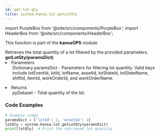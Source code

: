 ```yaml
---
id: get-lot-qty
title: system.kanoa.lot.getLotQty
---
```


import PurpleBox from '@site/src/components/PurpleBox';
import HeaderBox from '@site/src/components/HeaderBox';

<PurpleBox>This function is part of the <b>kanoaOPS</b> module</PurpleBox>

<HeaderBox header="Description">
  Retrieves the total quantity of a lot filtered by the provided parameters.
</HeaderBox>

<HeaderBox header="Syntax">
  <b>getLotQty(paramsDict)</b>
    <li>Parameters <br />
      <ul>Dictionary paramsDict - Parameters for filtering lot quantity. Valid keys include lotEventId, lotId, lotName, assetId, lotStateId, lotStateName, shiftId, itemId, workOrderId, and workOrderName.</ul>
    </li>
    <li>Returns <br />
      <ul>pyDataset - Total quantity of the lot.</ul>
    </li>
</HeaderBox>

### Code Examples

```python
# Example usage
paramsDict = {'lotId': 1, 'assetId': 1}
lotQty = system.kanoa.lot.getLotQty(paramsDict)
print(lotQty)  # Print the retrieved lot quantity

